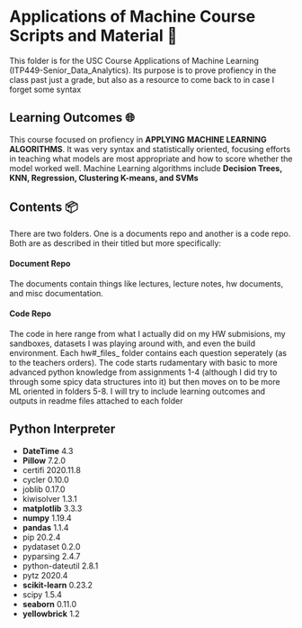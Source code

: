 # Applications of Machine Course Scripts and Material :blue_book: <br>
  This folder is for the USC Course Applications of Machine Learning (ITP449-Senior_Data_Analytics). Its purpose is to prove profiency in the class past just a grade, but also as a resource to come back to in case I forget some syntax<br>
  ## Learning Outcomes :globe_with_meridians:
  This course focused on profiency in **APPLYING MACHINE LEARNING ALGORITHMS**. It was very syntax and statistically oriented, focusing efforts in teaching what models are most appropriate and how to score whether the model worked well. Machine Learning algorithms include **Decision Trees, KNN, Regression, Clustering K-means, and SVMs**
  ## Contents :package:
There are two folders. One is a documents repo and another is a code repo. Both are as described in their titled but more specifically:
#### Document Repo 
The documents contain things like lectures, lecture notes, hw documents, and misc documentation.
#### Code Repo
The code in here range from what I actually did on my HW submisions, my sandboxes, datasets I was playing around with, and even the build environment. Each hw#\_files_ folder contains each question seperately (as to the teachers orders). The code starts rudamentary with basic to more advanced python knowledge from assignments 1-4 (although I did try to through some spicy data structures into it) but then moves on to be more ML oriented in folders 5-8. I will try to include learning outcomes and outputs in readme files attached to each folder
## Python Interpreter
- **DateTime** 4.3
- **Pillow** 7.2.0
- certifi 2020.11.8
- cycler 0.10.0
- joblib 0.17.0
- kiwisolver 1.3.1
- **matplotlib** 3.3.3
- **numpy** 1.19.4
- **pandas** 1.1.4
- pip 20.2.4
- pydataset 0.2.0
- pyparsing 2.4.7
- python-dateutil 2.8.1
- pytz 2020.4
- **scikit-learn** 0.23.2
- scipy 1.5.4
- **seaborn** 0.11.0
- **yellowbrick** 1.2
